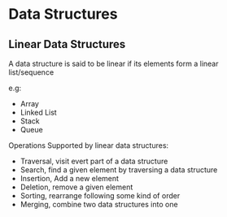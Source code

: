 # Data Structures

## Linear Data Structures

A data structure is said to be linear if its elements form a linear list/sequence

e.g:

- Array
- Linked List
- Stack
- Queue

Operations Supported by linear data structures:

- Traversal, visit evert part of a data structure
- Search, find a given element by traversing a data structure
- Insertion, Add a new element
- Deletion, remove a given element
- Sorting, rearrange following some kind of order
- Merging, combine two data structures into one 
